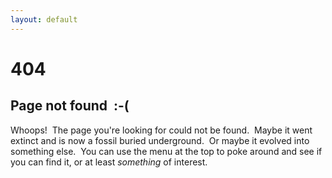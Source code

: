 ```yaml
---
layout: default
---
```


# 404

## Page not found&nbsp; :-(

Whoops!&nbsp;
The page you're looking for could not be found.&nbsp;
Maybe it went extinct and is now a fossil buried underground.&nbsp;
Or maybe it evolved into something else.&nbsp;
You can use the menu at the top to poke around and
see if you can find it,
or at least _something_ of interest.
